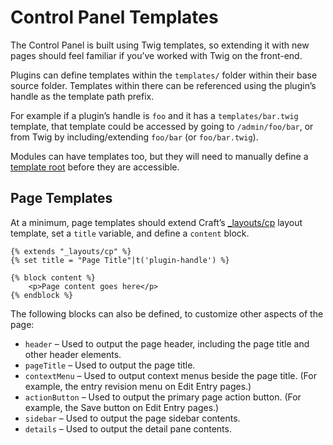 # Control Panel Templates

The Control Panel is built using Twig templates, so extending it with new pages should feel familiar if you’ve worked with Twig on the front-end.

Plugins can define templates within the `templates/` folder within their base source folder. Templates within there can be referenced using the plugin’s handle as the template path prefix.

For example if a plugin’s handle is `foo` and it has a `templates/bar.twig` template, that template could be accessed by going to `/admin/foo/bar`, or from Twig by including/extending `foo/bar` (or `foo/bar.twig`).

Modules can have templates too, but they will need to manually define a [template root](template-roots.md) before they are accessible.

## Page Templates  

At a minimum, page templates should extend Craft’s [_layouts/cp](https://github.com/craftcms/cms/blob/develop/src/templates/_layouts/cp.html) layout template, set a `title` variable, and define a `content` block.

```twig
{% extends "_layouts/cp" %}
{% set title = "Page Title"|t('plugin-handle') %}

{% block content %}
    <p>Page content goes here</p>
{% endblock %}
```

The following blocks can also be defined, to customize other aspects of the page:

- `header` – Used to output the page header, including the page title and other header elements.
- `pageTitle` – Used to output the page title.
- `contextMenu` – Used to output context menus beside the page title. (For example, the entry revision menu on Edit Entry pages.)
- `actionButton` – Used to output the primary page action button. (For example, the Save button on Edit Entry pages.)
- `sidebar` – Used to output the page sidebar contents.
- `details` – Used to output the detail pane contents.
